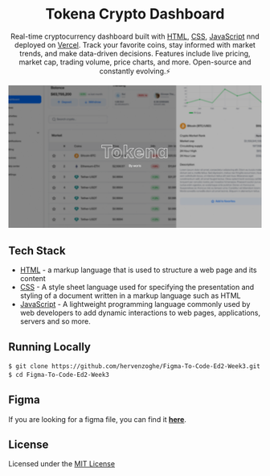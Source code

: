 <h1 align="center">
  Tokena Crypto Dashboard
</h1>
<p align="center">
  Real-time cryptocurrency dashboard built with <a href="https://html.com/" target="_blank">HTML</a>, <a href="https://developer.mozilla.org/fr/docs/Web/CSS" target="_blank">CSS</a>, <a href="https://www.javascript.com/" target="_blank">JavaScript</a> nnd deployed on <a href="https://figma-to-code-ed2-week2-gamma.vercel.app/" target="_blank">Vercel</a>. Track your favorite coins, stay informed with market trends, and make data-driven decisions. Features include live pricing, market cap, trading volume, price charts, and more. Open-source and constantly evolving.⚡
</p>

![preview](https://github.com/hervenzoghe/Figma-To-Code-Ed2-Week3/blob/main/thumbnail.png)

## Tech Stack

- [HTML](https://html.com/) - a markup language that is used to structure a web page and its content
- [CSS](https://tailwindcss.com) - A style sheet language used for specifying the presentation and styling of a document written in a markup language such as HTML
- [JavaScript](https://www.javascript.com/) - A lightweight programming language commonly used by web developers to add dynamic interactions to web pages, applications, servers and so more.

## Running Locally

```bash
$ git clone https://github.com/hervenzoghe/Figma-To-Code-Ed2-Week3.git
$ cd Figma-To-Code-Ed2-Week3
```

## Figma

If you are looking for a figma file, you can find it **[here](https://www.figma.com/design/EkC6uqRpwYw2La5jwOoKHW/Tokena-(Copy)?node-id=0-1&t=mXsJScztxQlobQI7-1)**.

## License 

Licensed under the [MIT License](https://github.com/hervenzoghe/Figma-To-Code-Ed2-Week3/blob/main/LICENSE)
